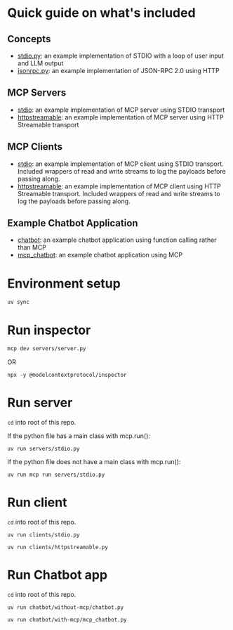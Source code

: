 # Quick guide on what's included
## Concepts
- [stdio.py](concepts/stdio.py): an example implementation of STDIO with a loop of user input and LLM output
- [jsonrpc.py](concepts/jsonrpc.py): an example implementation of JSON-RPC 2.0 using HTTP

## MCP Servers
- [stdio](servers/stdio.py): an example implementation of MCP server using STDIO transport
- [httpstreamable](servers/httpstreamable.py): an example implementation of MCP server using HTTP Streamable transport

## MCP Clients
- [stdio](clients/stdio.py): an example implementation of MCP client using STDIO transport. Included wrappers of read and write streams to log the payloads before passing along.
- [httpstreamable](clients/httpstreamable.py): an example implementation of MCP client using HTTP Streamable transport. Included wrappers of read and write streams to log the payloads before passing along.

## Example Chatbot Application
- [chatbot](chatbot/without-mcp/chatbot.py): an example chatbot application using function calling rather than MCP
- [mcp_chatbot](chatbot/with-mcp/mcp_chatbot.py): an example chatbot application using MCP

# Environment setup
```
uv sync
```

# Run inspector
```sh
mcp dev servers/server.py
```
OR
```
npx -y @modelcontextprotocol/inspector
```

# Run server
`cd` into root of this repo.

If the python file has a main class with mcp.run():
```
uv run servers/stdio.py
```

If the python file does not have a main class with mcp.run():
```
uv run mcp run servers/stdio.py
```

# Run client
`cd` into root of this repo.

```
uv run clients/stdio.py
```
```
uv run clients/httpstreamable.py
```

# Run Chatbot app
`cd` into root of this repo.

```
uv run chatbot/without-mcp/chatbot.py
```

```
uv run chatbot/with-mcp/mcp_chatbot.py
```